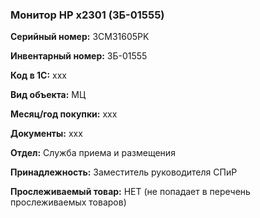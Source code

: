 ### Монитор HP x2301 (ЗБ-01555) </br>

**Серийный номер:** 3CM31605PK </br>

**Инвентарный номер:** ЗБ-01555 </br>

**Код в 1С:** xxx </br> 

**Вид объекта:** МЦ

**Месяц/год покупки:** xxx </br>

**Документы:** xxx  </br>

**Отдел:** Служба приема и размещения </br>

**Принадлежность:** Заместитель руководителя СПиР </br>

**Прослеживаемый товар:** НЕТ (не попадает в перечень прослеживаемых товаров)
